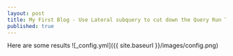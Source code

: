 ```yaml
---
layout: post
title: My First Blog - Use Lateral subquery to cut down the Query Run Time
published: true
---
```

Here are some results
![_config.yml]({{ site.baseurl }}/images/config.png)
